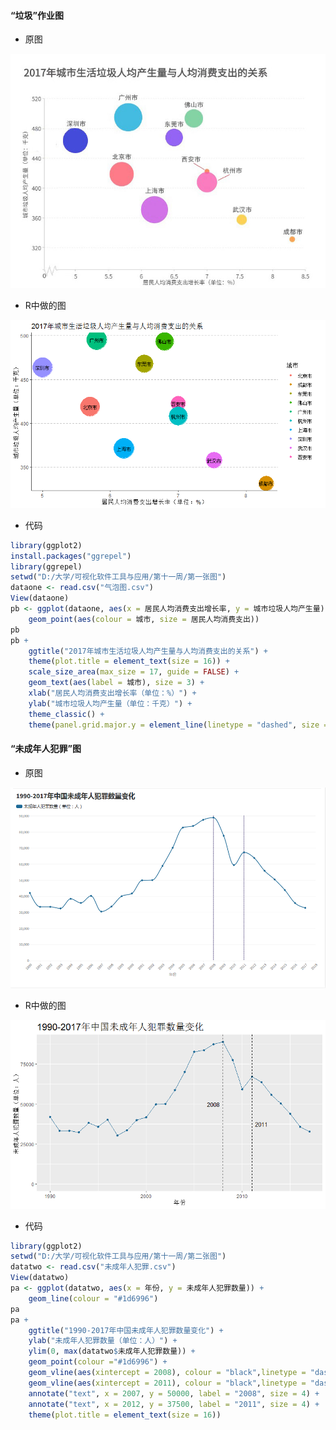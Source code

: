#### “垃圾”作业图

- 原图

![image](https://github.com/wangsihan98/homework/blob/master/homework4-picture3.jpg)

- R中做的图

![image](https://github.com/wangsihan98/homework/blob/master/homework6-picture1.png)

- 代码
```R
library(ggplot2)
install.packages("ggrepel")
library(ggrepel)
setwd("D:/大学/可视化软件工具与应用/第十一周/第一张图")
dataone <- read.csv("气泡图.csv")
View(dataone)
pb <- ggplot(dataone, aes(x = 居民人均消费支出增长率, y = 城市垃圾人均产生量)) +
	geom_point(aes(colour = 城市, size = 居民人均消费支出))
pb
pb + 
	ggtitle("2017年城市生活垃圾人均产生量与人均消费支出的关系") +
	theme(plot.title = element_text(size = 16)) +
	scale_size_area(max_size = 17, guide = FALSE) +
	geom_text(aes(label = 城市), size = 3) +
	xlab("居民人均消费支出增长率（单位：%）") +
	ylab("城市垃圾人均产生量（单位：千克）") +
	theme_classic() +
	theme(panel.grid.major.y = element_line(linetype = "dashed", size = 0.1, colour = "gray70"))
```

#### “未成年人犯罪”图

- 原图

![image](https://github.com/wangsihan98/homework/blob/master/homework5-picture2.png)

- R中做的图

![image](https://github.com/wangsihan98/homework/blob/master/homework6-picture2.png)

- 代码
```R
library(ggplot2)
setwd("D:/大学/可视化软件工具与应用/第十一周/第二张图")
datatwo <- read.csv("未成年人犯罪.csv")
View(datatwo)
pa <- ggplot(datatwo, aes(x = 年份, y = 未成年人犯罪数量)) + 
	geom_line(colour = "#1d6996")
pa
pa +
	ggtitle("1990-2017年中国未成年人犯罪数量变化") +
	ylab("未成年人犯罪数量（单位：人）") +
	ylim(0, max(datatwo$未成年人犯罪数量)) +
	geom_point(colour ="#1d6996") +
	geom_vline(aes(xintercept = 2008), colour = "black",linetype = "dashed", size = 0.5) +
	geom_vline(aes(xintercept = 2011), colour = "black",linetype = "dashed", size = 0.5) +
	annotate("text", x = 2007, y = 50000, label = "2008", size = 4) +
	annotate("text", x = 2012, y = 37500, label = "2011", size = 4) +
	theme(plot.title = element_text(size = 16))
```
